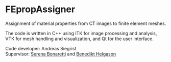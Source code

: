 # FEpropAssigner

Assignment of material properties from CT images to finite element meshes.

The code is written in C++ using ITK for image processing and analysis, VTK for mesh handling and visualization, and Qt for the user interface.

Code developer: Andreas Siegrist   
Supervisor: [Serena Bonaretti](https://sbonaretti.github.io/) and [Benedikt Helgason](http://www.biomech.ethz.ch/the-institute/people/person-detail.MTgyMTAx.TGlzdC8yMzMsLTIwMjg3MDE2MzE=.html) 
